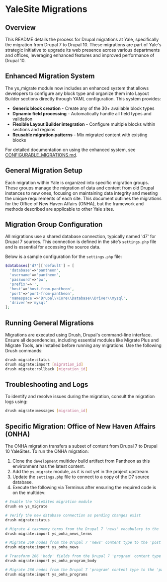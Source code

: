 # YaleSite Migrations

## Overview

This README details the process for Drupal migrations at Yale, specifically the migration from Drupal 7 to Drupal 10. These migrations are part of Yale's strategic initiative to upgrade its web presence across various departments and offices, leveraging enhanced features and improved performance of Drupal 10.

## Enhanced Migration System

The ys_migrate module now includes an enhanced system that allows developers to configure any block type and organize them into Layout Builder sections directly through YAML configuration. This system provides:

- **Generic block creation** - Create any of the 30+ available block types
- **Dynamic field processing** - Automatically handle all field types and validation
- **Flexible Layout Builder integration** - Configure multiple blocks within sections and regions
- **Reusable migration patterns** - Mix migrated content with existing blocks

For detailed documentation on using the enhanced system, see [CONFIGURABLE_MIGRATIONS.md](CONFIGURABLE_MIGRATIONS.md).

## General Migration Setup

Each migration within Yale is organized into specific migration groups. These groups manage the migration of data and content from old Drupal instances to new ones, focusing on maintaining data integrity and meeting the unique requirements of each site. This document outlines the migrations for the Office of New Haven Affairs (ONHA), but the framework and methods described are applicable to other Yale sites.

## Migration Group Configuration

All migrations use a shared database connection, typically named 'd7' for Drupal 7 sources. This connection is defined in the site’s `settings.php` file and is essential for accessing the source data.

Below is a sample configuration for the `settings.php` file:
```php
$databases['d7']['default'] = [
  'database'=>'pantheon',
  'username'=>'pantheon',
  'password'=>'pw',
  'prefix'=>'',
  'host'=>'host-from-pantheon',
  'port'=>'port-from-pantheon',
  'namespace'=>'Drupal\\Core\\Database\\Driver\\mysql',
  'driver'=>'mysql'
];
```

## Running General Migrations

Migrations are executed using Drush, Drupal's command-line interface. Ensure all dependencies, including essential modules like Migrate Plus and Migrate Tools, are installed before running any migrations. Use the following Drush commands:

```bash
drush migrate:status
drush migrate:import [migration_id]
drush migrate:rollback [migration_id]
```

## Troubleshooting and Logs

To identify and resolve issues during the migration, consult the migration logs using:

```bash
drush migrate:messages [migration_id]
```

## Specific Migration: Office of New Haven Affairs (ONHA)

The ONHA migration transfers a subset of content from Drupal 7 to Drupal 10 YaleSites. To run the ONHA migration:

1. Clone the `development` multidev build artifact from Pantheon as this environment has the latest content.
2. Add the `ys_migrate` module, as it is not yet in the project upstream.
3. Update the `settings.php` file to connect to a copy of the D7 source database.
4. Execute the following via Terminus after ensuring the required code is on the multidev:

```bash
# Enable the YaleSites migration module
drush en ys_migrate

# Verify the new database connection as pending changes exist
drush migrate:status

# Migrate 4 taxonomy terms from the Drupal 7 'news' vocabulary to the 'post_category' vocabulary in Drupal 10.
drush migrate:import ys_onha_news_terms

# Migrate 369 nodes from the Drupal 7 'news' content type to the 'post' content type in Drupal 10, treating all news items as external links.
drush migrate:import ys_onha_news

# Transform 266 'body' fields from the Drupal 7 'program' content type into Drupal 10 'text' content block entities.
drush migrate:import ys_onha_program_body

# Migrate 266 nodes from the Drupal 7 'program' content type to the 'page' content type in Drupal 10, attaching body content using Layout Builder.
drush migrate:import ys_onha_programs
```
